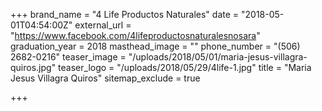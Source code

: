 +++
brand_name = "4 Life Productos Naturales"
date = "2018-05-01T04:54:00Z"
external_url = "https://www.facebook.com/4lifeproductosnaturalesnosara"
graduation_year = 2018
masthead_image = ""
phone_number = "(506) 2682-0216"
teaser_image = "/uploads/2018/05/01/maria-jesus-villagra-quiros.jpg"
teaser_logo = "/uploads/2018/05/29/4life-1.jpg"
title = "Maria Jesus Villagra Quiros"
sitemap_exclude = true

+++
